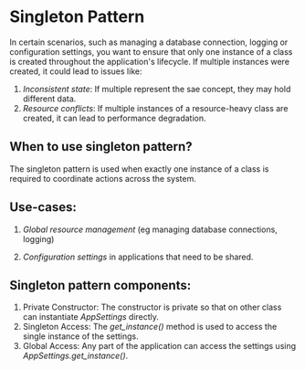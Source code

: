# Singleton Pattern
In certain scenarios, such as managing a database connection, logging or configuration settings, you want to ensure that only one instance of a class is created throughout the application's lifecycle. If multiple instances were created, it could lead to issues like:
1. *Inconsistent state*: If multiple represent the sae concept, they may hold different data.
2. *Resource conflicts*: If multiple instances of a resource-heavy class are created, it can lead to performance degradation.

## When to use singleton pattern?
The singleton pattern is used when exactly one instance of a class is required to coordinate actions across the system.

## Use-cases:
1. *Global resource management* (eg managing database connections, logging)

2. *Configuration settings* in applications that need to be shared.

## Singleton pattern components:
1. Private Constructor: The constructor is private so that on other class can instantiate *AppSettings* directly.
2. Singleton Access: The *get_instance()* method is used to access the single instance of the settings.
3. Global Access: Any part of the application can access the settings using *AppSettings.get_instance()*.